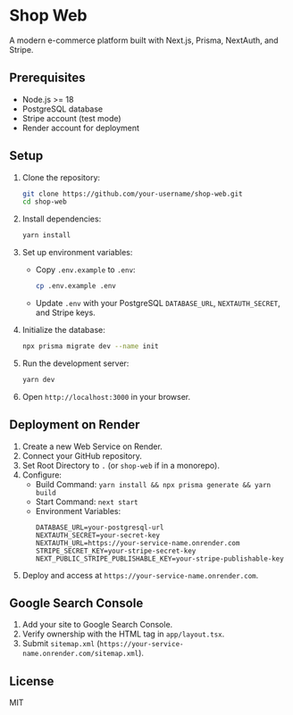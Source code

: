 # Shop Web

A modern e-commerce platform built with Next.js, Prisma, NextAuth, and Stripe.

## Prerequisites
- Node.js >= 18
- PostgreSQL database
- Stripe account (test mode)
- Render account for deployment

## Setup
1. Clone the repository:
   ```bash
   git clone https://github.com/your-username/shop-web.git
   cd shop-web
   ```

2. Install dependencies:
   ```bash
   yarn install
   ```

3. Set up environment variables:
   - Copy `.env.example` to `.env`:
     ```bash
     cp .env.example .env
     ```
   - Update `.env` with your PostgreSQL `DATABASE_URL`, `NEXTAUTH_SECRET`, and Stripe keys.

4. Initialize the database:
   ```bash
   npx prisma migrate dev --name init
   ```

5. Run the development server:
   ```bash
   yarn dev
   ```

6. Open `http://localhost:3000` in your browser.

## Deployment on Render
1. Create a new Web Service on Render.
2. Connect your GitHub repository.
3. Set Root Directory to `.` (or `shop-web` if in a monorepo).
4. Configure:
   - Build Command: `yarn install && npx prisma generate && yarn build`
   - Start Command: `next start`
   - Environment Variables:
     ```
     DATABASE_URL=your-postgresql-url
     NEXTAUTH_SECRET=your-secret-key
     NEXTAUTH_URL=https://your-service-name.onrender.com
     STRIPE_SECRET_KEY=your-stripe-secret-key
     NEXT_PUBLIC_STRIPE_PUBLISHABLE_KEY=your-stripe-publishable-key
     ```
5. Deploy and access at `https://your-service-name.onrender.com`.

## Google Search Console
1. Add your site to Google Search Console.
2. Verify ownership with the HTML tag in `app/layout.tsx`.
3. Submit `sitemap.xml` (`https://your-service-name.onrender.com/sitemap.xml`).

## License
MIT